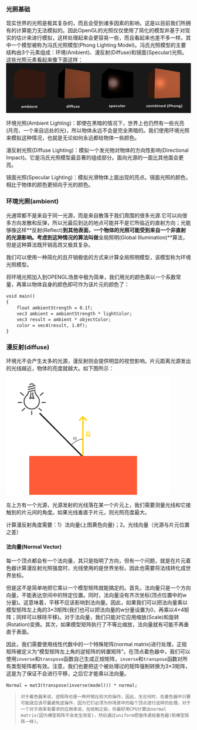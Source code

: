 ### 光照基础

现实世界的光照是极其复杂的，而且会受到诸多因素的影响，这是以目前我们所拥有的计算能力无法模拟的。因此OpenGL的光照仅仅使用了简化的模型并基于对现实的估计来进行模拟，这样处理起来会更容易一些，而且看起来也差不多一样。其中一个模型被称为冯氏光照模型\(Phong Lighting Model\)。冯氏光照模型的主要结构由3个元素组成：环境\(Ambient\)、漫反射\(Diffuse\)和镜面\(Specular\)光照。这些光照元素看起来像下面这样：![](/OPENGL/images/basic_lighting_phong.png)

环境光照\(Ambient Lighting\)：即使在黑暗的情况下，世界上也仍然有一些光亮\(月亮、一个来自远处的光\)，所以物体永远不会是完全黑暗的。我们使用环境光照来模拟这种情况，也就是无论如何永远都给物体一些颜色。

漫反射光照\(Diffuse Lighting\)：模拟一个发光物对物体的方向性影响\(Directional Impact\)。它是冯氏光照模型最显著的组成部分。面向光源的一面比其他面会更亮。

镜面光照\(Specular Lighting\)：模拟光滑物体上面出现的亮点。镜面光照的颜色，相比于物体的颜色更倾向于光的颜色。

### 环境光照\(ambient\)

光通常都不是来自于同一光源，而是来自散落于我们周围的很多光源.它可以向很多方向发散和反弹，所以光最后到达的地点可能并不是它所临近的直射方向；光能够像这样**反射\(Reflect\)**到其他表面，一个物体的光照可能受到来自一个非直射的光源影响。考虑到这种情况的算法叫做**全局照明\(Global Illumination\)**算法，但是这种算法既开销高昂又极其复杂。

我们可以使用一种简化的且开销极低的方式来计算全局照明模型，该模型称为环境光照模型。

将环境光照加入到OPENGL场景中极为简单，我们用光的颜色乘以一个系数常量，再乘以物体自身的颜色即可作为该片元的颜色了：

```
void main()
{ 
    float ambientStrength = 0.1f;
    vec3 ambient = ambientStrength * lightColor;
    vec3 result = ambient * objectColor;
    color = vec4(result, 1.0f);
}
```

### 漫反射\(diffuse\)

环境光不会产生太多的光源，漫反射则会提供明显的视觉影响。片元距离光源发出的光线越近，物体的亮度就越大。如下图所示：

![](/OPENGL/images/diffuse_light.png)

左上方有一个光源，光源发射的光线落在某一个片元上，我们需要测量光线和它接触到的片元间的角度。如果光线垂直于片元，则光照亮度最大。

计算漫反射角度需要：1）法向量\(上图黄色向量\)；2。光线向量（光源与片元位置之差）

#### 法向量\(Normal Vector\)

每一个顶点都会有一个法向量，其只是指明了方向，但有一个问题，就是在片元着色器计算漫反射光照强度时，光线使用的是世界坐标，因此也需要将法线转化成世界坐标。

但是这不是简单地把它乘以一个模型矩阵就能搞定的。首先，法向量只是一个方向向量，不能表达空间中的特定位置。同时，法向量没有齐次坐标\(顶点位置中的w分量\)。这意味着，平移不应该影响到法向量。因此，如果我们可以把法向量乘以模型矩阵左上角的3×3矩阵\(我们也可以把法向量的w分量设置为0，再乘以4×4矩阵；同样可以移除平移\)。对于法向量，我们只能对它应用缩放\(Scale\)和旋转\(Rotation\)变换。其次，如果模型矩阵执行了不等比缩放，法向量就有可能不再垂直于表面。

因此，我们需要使用线性代数中的一个特殊矩阵\(normal matrix\)进行处理，正规矩阵被定义为“模型矩阵左上角的逆矩阵的转置矩阵”。在顶点着色器中，我们可以使用`inverse`和`transpose`函数自己生成正规矩阵，`inverse`和`transpose`函数对所有类型矩阵都有效。注意，我们也要把这个被处理过的矩阵强制转换为3×3矩阵，这是为了保证不会进行平移，之后它才能乘以法向量。

```
Normal = mat3(transpose(inverse(model))) * normal;
```

> `对于着色器来说，逆矩阵也是一种开销比较大的操作，因此，无论何时，在着色器中只要可能就应该尽量避免逆操作，因为它们必须为你场景中的每个顶点进行这样的处理。对于一个对于效率有要求的应用来说，在绘制之前，你最好用CPU计算出normal matrix(因为模型矩阵不会发生改变)，然后通过uniform把值传递给着色器(和模型矩阵一样)。`



